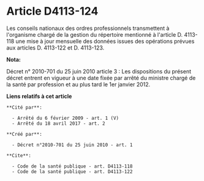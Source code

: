 # Article D4113-124

Les conseils nationaux des ordres professionnels transmettent à l'organisme chargé de la gestion du répertoire mentionné à
l'article D. 4113-118 une mise à jour mensuelle des données issues des opérations prévues aux articles D. 4113-122 et D.
4113-123.

**Nota:**

Décret n° 2010-701 du 25 juin 2010 article 3 : Les dispositions du présent décret entrent en vigueur à une date fixée par
arrêté du ministre chargé de la santé par profession et au plus tard le 1er janvier 2012.

**Liens relatifs à cet article**

	**Cité par**:

	  - Arrêté du 6 février 2009 - art. 1 (V)
	  - Arrêté du 18 avril 2017 - art. 2

	**Créé par**:

	  - Décret n°2010-701 du 25 juin 2010 - art. 1

	**Cite**:

	  - Code de la santé publique - art. D4113-118
	  - Code de la santé publique - art. D4113-122
